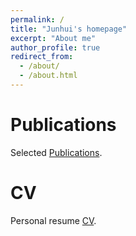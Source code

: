 ```yaml
---
permalink: /
title: "Junhui's homepage"
excerpt: "About me"
author_profile: true
redirect_from: 
  - /about/
  - /about.html
---
```


Publications
======
Selected [Publications](https://academicpages.github.io/publications).

CV
======
Personal resume [CV](https://academicpages.github.io/CV).

